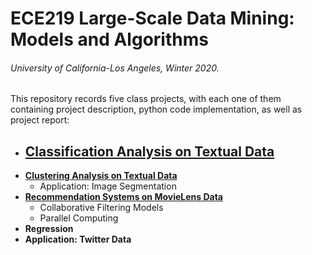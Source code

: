# ECE219 Large-Scale Data Mining: Models and Algorithms
###### University of California-Los Angeles, Winter 2020.


This repository records five class projects, with each one of them containing project description, python code implementation, as well as project report:
- [**Classification Analysis on Textual Data**](https://github.com/yuhaoyin/UCLA-W20-ECE219-LargeScaleDataMining/tree/master/project1-classification)
  - 
- [**Clustering Analysis on Textual Data**](https://github.com/yuhaoyin/UCLA-W20-ECE219-LargeScaleDataMining/tree/master/project2-clustering)
  - Application: Image Segmentation
- [**Recommendation Systems on MovieLens Data**](https://github.com/yuhaoyin/UCLA-W20-ECE219-LargeScaleDataMining/tree/master/project3-recommedation-systems)
  - Collaborative Filtering Models
  - Parallel Computing
- **Regression**
- **Application: Twitter Data**
